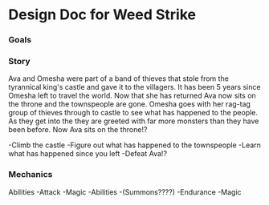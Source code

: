 # Design Doc for Weed Strike

### Goals



### Story

Ava and Omesha were part of a band of thieves that stole from the tyrannical king's castle and gave it to the villagers. It has been 5 years since Omesha left to travel the world. Now that she has returned Ava now sits on the throne and the townspeople are gone. Omesha goes with her rag-tag group of thieves through to castle to see what has happened to the people. As they get into the they are greeted with far more monsters than they have been before. Now Ava sits on the throne!?

-Climb the castle
-Figure out what has happened to the townspeople
-Learn what has happened since you left
-Defeat Ava!?

### Mechanics

Abilities
    -Attack
    -Magic
    -Abilities
    -(Summons????)
    -Endurance
    -Magic 
